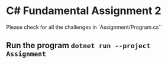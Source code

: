 # C# Fundamental Assignment 2

Please check for all the challenges in `Assignment/Program.cs``

## Run the program `dotnet run --project Assignment`
